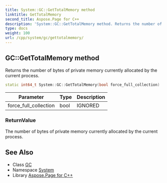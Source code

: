 ```yaml
---
title: System::GC::GetTotalMemory method
linktitle: GetTotalMemory
second_title: Aspose.Page for C++
description: 'System::GC::GetTotalMemory method. Returns the number of bytes of private memory currently allocated by the current process in C++.'
type: docs
weight: 100
url: /cpp/system/gc/gettotalmemory/
---
```

## GC::GetTotalMemory method


Returns the number of bytes of private memory currently allocated by the current process.

```cpp
static int64_t System::GC::GetTotalMemory(bool force_full_collection)
```


| Parameter | Type | Description |
| --- | --- | --- |
| force_full_collection | bool | IGNORED |

### ReturnValue

The number of bytes of private memory currently allocated by the current process.

## See Also

* Class [GC](../)
* Namespace [System](../../)
* Library [Aspose.Page for C++](../../../)
